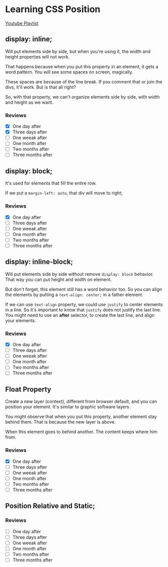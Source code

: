 # Learning CSS Position

[Youtube Playlist](https://www.youtube.com/playlist?list=PLirko8T4cEmx5eBb1-9j6T6Gl4aBtZ_5x)

## display: inline;

Will put elements side by side, but when you're using it, the width and height properties will not work.

That happens because when you put this property in an element, it gets a word pattern.
You will see some spaces on screen, magically.

These spaces are because of the line break. If you comment that or join the divs, it'll work. But is that all right?

So, with that property, we can't organize elements side by side, with width and height as we want.

### Reviews
- [x] One day after
- [x] Three days after
- [ ] One weeak after
- [ ] One month after
- [ ] Two months after
- [ ] Three months after

## display: block;

It's used for elements that fill the entire row.

If we put a `margin-left: auto`, that div will move to right;

### Reviews
- [x] One day after
- [ ] Three days after
- [ ] One weeak after
- [ ] One month after
- [ ] Two months after
- [ ] Three months after

## display: inline-block;

Will put elements side by side without remove `display: block` behavior. That way you can put height and width on element.

But don't forget, this element still has a word behavior too. So you can align the elements by putting a `text-align: center;` in a father element.

If we can use `text-align` property, we could use `justify` to center elements in a line. So it's important to know that `justify` does not justify the last line. You might need to use an __after__ selector, to create the last line, and align your elements.

### Reviews
- [x] One day after
- [ ] Three days after
- [ ] One weeak after
- [ ] One month after
- [ ] Two months after
- [ ] Three months after

## Float Property

Create a new layer (context), different from browser default, and you can position your element. It's similar to graphic software layers.

You might observe that when you put this property, another element stay behind them. That is because the new layer is above.

When this element goes to behind another. The content keeps where him from.

### Reviews
- [x] One day after
- [ ] Three days after
- [ ] One weeak after
- [ ] One month after
- [ ] Two months after
- [ ] Three months after

## Position Relative and Static;

### Reviews
- [ ] One day after
- [ ] Three days after
- [ ] One weeak after
- [ ] One month after
- [ ] Two months after
- [ ] Three months after
